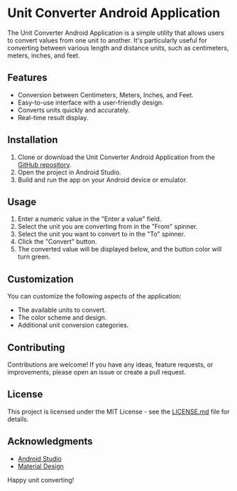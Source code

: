 # Unit Converter Android Application

The Unit Converter Android Application is a simple utility that allows users to convert values from one unit to another. It's particularly useful for converting between various length and distance units, such as centimeters, meters, inches, and feet.

## Features

- Conversion between Centimeters, Meters, Inches, and Feet.
- Easy-to-use interface with a user-friendly design.
- Converts units quickly and accurately.
- Real-time result display.

## Installation

1. Clone or download the Unit Converter Android Application from the [GitHub repository](https://github.com/73-sk-nahid/Unit-Converter-APP).
2. Open the project in Android Studio.
3. Build and run the app on your Android device or emulator.

## Usage

1. Enter a numeric value in the "Enter a value" field.
2. Select the unit you are converting from in the "From" spinner.
3. Select the unit you want to convert to in the "To" spinner.
4. Click the "Convert" button.
5. The converted value will be displayed below, and the button color will turn green.

## Customization

You can customize the following aspects of the application:

- The available units to convert.
- The color scheme and design.
- Additional unit conversion categories.

## Contributing

Contributions are welcome! If you have any ideas, feature requests, or improvements, please open an issue or create a pull request.

## License

This project is licensed under the MIT License - see the [LICENSE.md](LICENSE.md) file for details.

## Acknowledgments

- [Android Studio](https://developer.android.com/studio)
- [Material Design](https://material.io/design/introduction)

Happy unit converting!
